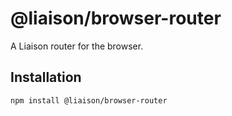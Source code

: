 # @liaison/browser-router

A Liaison router for the browser.

## Installation

```
npm install @liaison/browser-router
```
